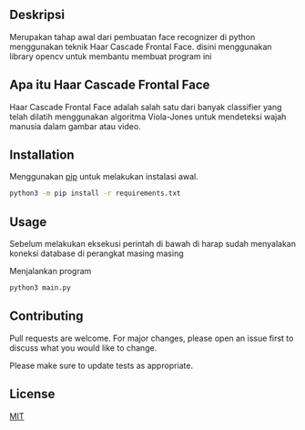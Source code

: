 ## Deskripsi
Merupakan tahap awal dari pembuatan face recognizer di python menggunakan teknik Haar Cascade Frontal Face. disini menggunakan library opencv untuk membantu membuat program ini
 
## Apa itu Haar Cascade Frontal Face
Haar Cascade Frontal Face adalah salah satu dari banyak classifier yang telah dilatih menggunakan algoritma Viola-Jones untuk mendeteksi wajah manusia dalam gambar atau video.

## Installation

Menggunakan [pip](https://pip.pypa.io/en/stable/) untuk melakukan instalasi awal.

```bash
python3 -m pip install -r requirements.txt
```

## Usage

Sebelum melakukan eksekusi perintah di bawah di harap sudah menyalakan koneksi database di perangkat masing masing

Menjalankan program
```python
python3 main.py
```

## Contributing

Pull requests are welcome. For major changes, please open an issue first
to discuss what you would like to change.

Please make sure to update tests as appropriate.

## License

[MIT](https://choosealicense.com/licenses/mit/)
